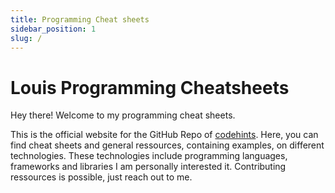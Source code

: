 ```yaml
---
title: Programming Cheat sheets 
sidebar_position: 1
slug: /
---
```


# Louis Programming Cheatsheets 

Hey there! Welcome to my programming cheat sheets. 

This is the official website for the GitHub Repo of [codehints](https://github.com/LouisPetrik/codehints). 
Here, you can find cheat sheets and general ressources, containing examples, on different technologies. 
These technologies include programming languages, frameworks and libraries I am personally interested it. 
Contributing ressources is possible, just reach out to me. 
